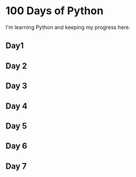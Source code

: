 # 100 Days of Python
I'm learning Python and keeping my progress here.

## Day1
>> 

## Day 2
>>

## Day 3
>>

## Day 4
>>

## Day 5
>>

## Day 6
>>

## Day 7
>> 